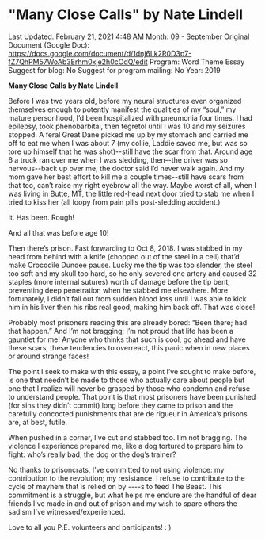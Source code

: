 # "Many Close Calls" by Nate Lindell

Last Updated: February 21, 2021 4:48 AM
Month: 09 - September
Original Document (Google Doc): https://docs.google.com/document/d/1dnj6Lk2R0D3p7-fZ7QhPM57WoAb3Erhm0xje2h0cOdQ/edit
Program: Word Theme Essay
Suggest for blog: No
Suggest for program mailing: No
Year: 2019

**Many Close Calls by Nate Lindell**

Before I was two years old, before my neural structures even organized themselves enough to potently manifest the qualities of my “soul,” my mature personhood, I’d been hospitalized with pneumonia four times. I had epilepsy, took phenobarbital, then tegretol until I was 10 and my seizures stopped. A feral Great Dane picked me up by my stomach and carried me off to eat me when I was about 7 (my collie, Laddie saved me, but was so tore up himself that he was shot)--still have the scar from that. Around age 6 a truck ran over me when I was sledding, then--the driver was so nervous--back up over me; the doctor said I’d never walk again. And my mom gave her best effort to kill me a couple times--still have scars from that too, can’t raise my right eyebrow all the way. Maybe worst of all, when I was living in Butte, MT, the little red-head next door tried to stab me when I tried to kiss her (all loopy from pain pills post-sledding accident.)

It. Has been. Rough!

And all that was before age 10!

Then there’s prison. Fast forwarding to Oct 8, 2018. I was stabbed in my head from behind with a knife (chopped out of the steel in a cell) that’d make Crocodile Dundee pause. Lucky me the tip was too slender, the steel too soft and my skull too hard, so he only severed one artery and caused 32 staples (more internal sutures) worth of damage before the tip bent, preventing deep penetration when he stabbed me elsewhere. More fortunately, I didn’t fall out from sudden blood loss until I was able to kick him in his liver then his ribs real good, making him back off. That was close!

Probably most prisoners reading this are already bored: “Been there; had that happen.” And I’m not bragging; I’m not proud that life has been a gauntlet for me! Anyone who thinks that such is cool, go ahead and have these scars, these tendencies to overreact, this panic when in new places or around strange faces!

The point I seek to make with this essay, a point I’ve sought to make before, is one that needn’t be made to those who actually care about people but one that I realize will never be grasped by those who condemn and refuse to understand people. That point is that most prisoners have been punished (for sins they didn’t commit) long before they came to prison and the carefully concocted punishments that are de rigueur in America’s prisons are, at best, futile.

When pushed in a corner, I’ve cut and stabbed too. I’m not bragging. The violence I experience prepared me, like a dog tortured to prepare him to fight: who’s really bad, the dog or the dog’s trainer?

No thanks to prisoncrats, I’ve committed to not using violence: my contribution to the revolution; my resistance. I refuse to contribute to the cycle of mayhem that is relied on by ----s to feed The Beast. This commitment is a struggle, but what helps me endure are the handful of dear friends I’ve made in and out of prison and my wish to spare others the sadism I’ve witnessed/experienced.

Love to all you P.E. volunteers and participants! : )